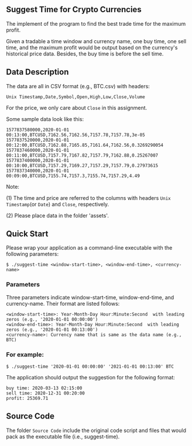 ## Suggest Time for Crypto Currencies

The implement of the program to find the best trade time for the maximum profit. 

Given a tradable a time window and currency name, one buy time, one sell time, and the maximum profit would be output based on the currency's historical price data. Besides, the buy time is before the sell time.

## Data Description
The data are all in CSV format (e.g., BTC.csv) with headers:

```
Unix Timestamp,Date,Symbol,Open,High,Low,Close,Volume
```

For the price, we only care about `Close` in this assignment.

Some sample data look like this:

```
1577837580000,2020-01-01 00:13:00,BTCUSD,7162.56,7162.56,7157.78,7157.78,3e-05
1577837520000,2020-01-01 00:12:00,BTCUSD,7162.88,7165.85,7161.64,7162.56,0.3269290054
1577837460000,2020-01-01 00:11:00,BTCUSD,7157.79,7167.82,7157.79,7162.88,0.25267007
1577837400000,2020-01-01 00:10:00,BTCUSD,7157.29,7169.27,7157.29,7157.79,0.27973615
1577837340000,2020-01-01 00:09:00,BTCUSD,7155.74,7157.3,7155.74,7157.29,4.49
```
Note:

(1) The time and price are referred to the columns with headers `Unix Timestamp`(or `Date`) and `Close`, respectively.

(2) Please place data in the folder 'assets'.

## Quick Start
Please wrap your application as a command-line executable with the following parameters:

```
$ ./suggest-time <window-start-time>, <window-end-time>, <currency-name>
```
### Parameters 
Three parameters indicate window-start-time, window-end-time, and currency-name. Their format are listed follows:
```
<window-start-time>: Year-Month-Day Hour:Minute:Second  with leading zeros (e.g., '2020-01-01 00:00:00')
<window-end-time>: Year-Month-Day Hour:Minute:Second  with leading zeros (e.g., '2020-01-01 00:13:00')
<currency-name>: Currency name that is same as the data name (e.g., BTC)
```

### For example:

```
$ ./suggest-time '2020-01-01 00:00:00' '2021-01-01 00:13:00' BTC
```

The application should output the suggestion for the following format:

```
buy time: 2020-03-13 02:15:00
sell time: 2020-12-31 00:20:00
profit: 25369.71
```
## Source Code
The folder `Source Code` include the original code script and files that would pack as the executable file (i.e., suggest-time).
